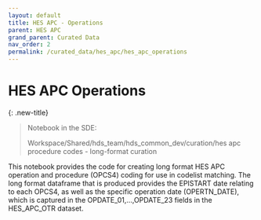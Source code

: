 ```yaml
---
layout: default
title: HES APC - Operations
parent: HES APC
grand_parent: Curated Data
nav_order: 2
permalink: /curated_data/hes_apc/hes_apc_operations
---
```


# HES APC Operations

{: .new-title}
> Notebook in the SDE:
> 
> Workspace/Shared/hds_team/hds_common_dev/curation/hes apc procedure codes - long-format curation

This notebook provides the code for creating long format HES APC operation and procedure (OPCS4) coding for use in codelist matching. The long format dataframe that is produced provides the EPISTART date relating to each OPCS4, as well as the specific operation date (OPERTN_DATE), which is captured in the OPDATE_01,...,OPDATE_23 fields in the HES_APC_OTR dataset.
